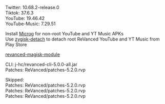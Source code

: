 Twitter: 10.68.2-release.0  
Tiktok: 37.6.3  
YouTube: 19.46.42  
YouTube-Music: 7.29.51  

Install [Microg](https://github.com/ReVanced/GmsCore/releases) for non-root YouTube and YT Music APKs  
Use [zygisk-detach](https://github.com/j-hc/zygisk-detach) to detach root ReVanced YouTube and YT Music from Play Store  

[revanced-magisk-module](https://github.com/j-hc/revanced-magisk-module)
  
CLI: j-hc/revanced-cli-5.0.0-all.jar  
Patches: ReVanced/patches-5.2.0.rvp    

Skipped:  
Patches: ReVanced/patches-5.2.0.rvp    
Patches: ReVanced/patches-5.2.0.rvp    
Patches: ReVanced/patches-5.2.0.rvp          

